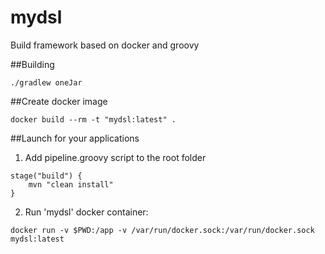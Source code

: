 # mydsl
Build framework based on docker and groovy

##Building
```
./gradlew oneJar
```
##Create docker image
```
docker build --rm -t "mydsl:latest" .
```
##Launch for your applications
1. Add pipeline.groovy script to the root folder
```
stage("build") {
    mvn "clean install"
}
```
2. Run 'mydsl' docker container:
```
docker run -v $PWD:/app -v /var/run/docker.sock:/var/run/docker.sock mydsl:latest
```
